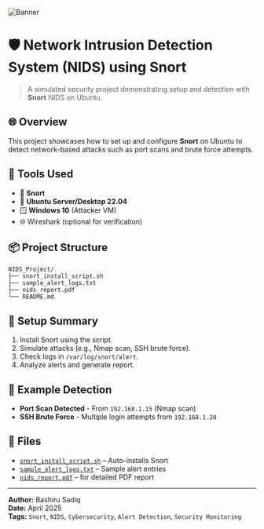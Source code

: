![Banner](images/banner.png)

# 🛡️ Network Intrusion Detection System (NIDS) using Snort

> A simulated security project demonstrating setup and detection with **Snort** NIDS on Ubuntu.

## 🌐 Overview
This project showcases how to set up and configure **Snort** on Ubuntu to detect network-based attacks such as port scans and brute force attempts.

## 🧰 Tools Used
- 🐌 **Snort**
- 🐧 **Ubuntu Server/Desktop 22.04**
- 🪟 **Windows 10** (Attacker VM)
- 🌐 Wireshark (optional for verification)

## 📦 Project Structure
```
NIDS_Project/
├── snort_install_script.sh
├── sample_alert_logs.txt
├── nids_report.pdf 
└── README.md
```

## 🚀 Setup Summary
1. Install Snort using the script.
2. Simulate attacks (e.g., Nmap scan, SSH brute force).
3. Check logs in `/var/log/snort/alert`.
4. Analyze alerts and generate report.

## 🔎 Example Detection
- **Port Scan Detected** - From `192.168.1.15` (Nmap scan)
- **SSH Brute Force** - Multiple login attempts from `192.168.1.20`

## 🧾 Files
- [`snort_install_script.sh`](`snort_install_script.sh`) – Auto-installs Snort
- [ `sample_alert_logs.txt`]( `sample_alert_logs.txt`) – Sample alert entries
- [`nids_report.pdf`]( `nids_report.pdf`) – for detailed PDF report

---
**Author:** Bashiru Sadiq  
**Date:** April 2025  
**Tags:** `Snort`, `NIDS`, `Cybersecurity`, `Alert Detection`, `Security Monitoring`
